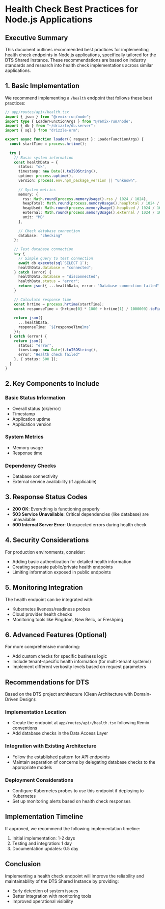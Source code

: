 # Health Check Best Practices for Node.js Applications

## Executive Summary

This document outlines recommended best practices for implementing health check endpoints in Node.js applications, specifically tailored for the DTS Shared Instance. These recommendations are based on industry standards and research into health check implementations across similar applications.

## 1. Basic Implementation

We recommend implementing a `/health` endpoint that follows these best practices:

```typescript
// app/routes/api+/health.tsx
import { json } from "@remix-run/node";
import type { LoaderFunctionArgs } from "@remix-run/node";
import { db } from "~/drizzle/db.server";
import { sql } from "drizzle-orm";

export async function loader({ request }: LoaderFunctionArgs) {
  const startTime = process.hrtime();
  
  try {
    // Basic system information
    const healthData = {
      status: "ok",
      timestamp: new Date().toISOString(),
      uptime: process.uptime(),
      version: process.env.npm_package_version || "unknown",
      
      // System metrics
      memory: {
        rss: Math.round(process.memoryUsage().rss / 1024 / 1024),
        heapTotal: Math.round(process.memoryUsage().heapTotal / 1024 / 1024),
        heapUsed: Math.round(process.memoryUsage().heapUsed / 1024 / 1024),
        external: Math.round(process.memoryUsage().external / 1024 / 1024),
        unit: "MB"
      },
      
      // Check database connection
      database: "checking"
    };
    
    // Test database connection
    try {
      // Simple query to test connection
      await db.execute(sql`SELECT 1`);
      healthData.database = "connected";
    } catch (error) {
      healthData.database = "disconnected";
      healthData.status = "error";
      return json({ ...healthData, error: "Database connection failed" }, { status: 503 });
    }
    
    // Calculate response time
    const hrtime = process.hrtime(startTime);
    const responseTime = (hrtime[0] * 1000 + hrtime[1] / 1000000).toFixed(2);
    
    return json({
      ...healthData,
      responseTime: `${responseTime}ms`
    });
  } catch (error) {
    return json({
      status: "error",
      timestamp: new Date().toISOString(),
      error: "Health check failed"
    }, { status: 500 });
  }
}
```

## 2. Key Components to Include

### Basic Status Information
- Overall status (ok/error)
- Timestamp
- Application uptime
- Application version

### System Metrics
- Memory usage
- Response time

### Dependency Checks
- Database connectivity
- External service availability (if applicable)

## 3. Response Status Codes

- **200 OK**: Everything is functioning properly
- **503 Service Unavailable**: Critical dependencies (like database) are unavailable
- **500 Internal Server Error**: Unexpected errors during health check

## 4. Security Considerations

For production environments, consider:
- Adding basic authentication for detailed health information
- Creating separate public/private health endpoints
- Limiting information exposed in public endpoints

## 5. Monitoring Integration

The health endpoint can be integrated with:
- Kubernetes liveness/readiness probes
- Cloud provider health checks
- Monitoring tools like Pingdom, New Relic, or Freshping

## 6. Advanced Features (Optional)

For more comprehensive monitoring:
- Add custom checks for specific business logic
- Include tenant-specific health information (for multi-tenant systems)
- Implement different verbosity levels based on request parameters

## Recommendations for DTS

Based on the DTS project architecture (Clean Architecture with Domain-Driven Design):

### Implementation Location
- Create the endpoint at `app/routes/api+/health.tsx` following Remix conventions
- Add database checks in the Data Access Layer

### Integration with Existing Architecture
- Follow the established pattern for API endpoints
- Maintain separation of concerns by delegating database checks to the appropriate models

### Deployment Considerations
- Configure Kubernetes probes to use this endpoint if deploying to Kubernetes
- Set up monitoring alerts based on health check responses

## Implementation Timeline

If approved, we recommend the following implementation timeline:
1. Initial implementation: 1-2 days
2. Testing and integration: 1 day
3. Documentation updates: 0.5 day

## Conclusion

Implementing a health check endpoint will improve the reliability and maintainability of the DTS Shared Instance by providing:
- Early detection of system issues
- Better integration with monitoring tools
- Improved operational visibility

